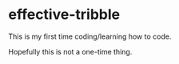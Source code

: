 # effective-tribble

This is my first time coding/learning how to code. 

Hopefully this is not a one-time thing.
